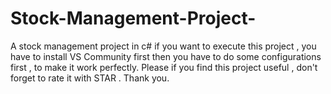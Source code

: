 # Stock-Management-Project-
A stock management project in c#
if you want to execute this project , you have to install VS Community first 
then you have to do some configurations first , to make it work perfectly.
Please if you find this project useful , don't forget to rate it with STAR .
Thank you.
